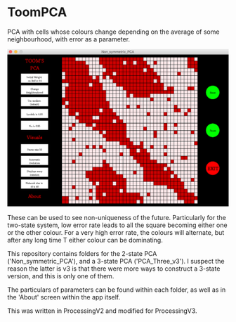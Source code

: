 # ToomPCA

PCA with cells whose colours change depending on the average of some neighbourhood, with error as a parameter. 

![screenshot](screenshots/v2.png "View of app")

These can be used to see non-uniqueness of the future. Particularly for the two-state system, low error rate leads to all the square becoming either one or the other colour. For a very high error rate, the colours will alternate, but after any long time T either colour can be dominating.

This repository contains folders for the 2-state PCA ('Non_symmetric_PCA'), and a 3-state PCA ('PCA_Three_v3'). I suspect the reason the latter is v3 is that there were more ways to construct a 3-state version, and this is only one of them.

The particulars of parameters can be found within each folder, as well as in the 'About' screen within the app itself.

This was written in ProcessingV2 and modified for ProcessingV3. 


